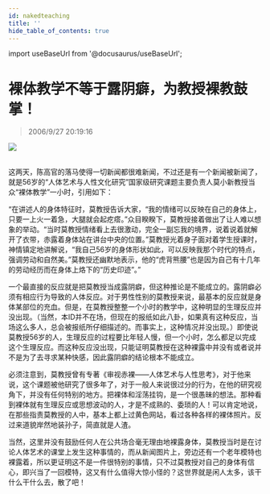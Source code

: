 ```yaml
---
id: nakedteaching
title: ''
hide_table_of_contents: true
---
```


import useBaseUrl from '@docusaurus/useBaseUrl';

# 裸体教学不等于露阴癖，为教授裸教鼓掌！

> 2006/9/27 20:19:16

<div style={{textAlign: 'center'}}>
<img src={useBaseUrl('https://crustipfs.info/ipfs/QmXSnds2BF97yuZwYAMLwrpjQcuPcm22WGsFmBJfWFTEUM/essays/nakedteaching/1.jpeg')} /><br/><br/>
</div>

这两天，陈高官的落马使得一切新闻都很难新闻，不过还是有一个新闻被新闻了，就是56岁的“人体艺术与人性文化研究”国家级研究课题主要负责人莫小新教授当众“裸体教学”一小时，引用如下：
 
“在讲述人的身体特征时，莫教授告诉大家，“我的情绪可以反映在自己的身体上，只要一上火一着急，大腿就会起疙瘩。”众目睽睽下，莫教授接着做出了让人难以想象的举动。“当时莫教授情绪看上去很激动，完全一副忘我的境界，说着说着就解开了衣带，赤露着身体站在讲台中央的位置。”莫教授光着身子面对着学生授课时，神情镇定地讲解说，“我自己56岁的身体形状如此，可以反映我那个时代的特点，强调劳动和自然美。”莫教授还幽默地表示，他的“虎背熊腰”也是因为自己有十几年的劳动经历而在身体上烙下的“历史印迹”。”

一个最直接的反应就是把莫教授当成露阴癖，但这种推论是不能成立的。露阴癖必须有相应行为导致的人体反应。对于男性性别的莫教授来说，最基本的反应就是身体某部位的充血。但是，在莫教授整整一个小时的教学中，这种明显的生理反应并没出现。（当然，本ID并不在场，但现在的报纸如此八卦，如果真有这种反应，当场这么多人，总会被报纸所仔细描述的。而事实上，这种情况并没出现。）即使说莫教授56岁的人，生理反应的过程要比年轻人慢，但一个小时，怎么都足以完成这个生理反应。而这种反应没出现，只能证明莫教授在这种裸露中并没有或者说并不是为了去寻求某种快感，因此露阴癖的结论根本不能成立。
 
必须注意到，莫教授曾有专著《审视赤裸——人体艺术与人性思考》，对于他来说，这个课题被他研究了很多年了，对于一般人来说很过分的行为，在他的研究视角下，并没有任何特别的地方。把裸体和淫荡挂钩，是一个很愚昧的想法。那种看到裸体就有生理反应或思想波动的人，才是不成熟的、委琐的人！可以肯定地说，在那些指责莫教授的人中，基本上都上过黄色网站，看过各种各样的裸体照片。反过来道貌岸然地装孙子，简直就是人渣。
 
当然，这里并没有鼓励任何人在公共场合毫无理由地裸露身体，莫教授当时是在讨论人体艺术的课堂上发生这种事情的，而从新闻图片上，旁边还有一个老年模特也裸露着，所以更证明这不是一件很特别的事情，只不过莫教授对自己的身体有信心，即兴当了一回模特，这又有什么值得大惊小怪的？这世界就是闲人太多，该干什么干什么去，散了吧！ 